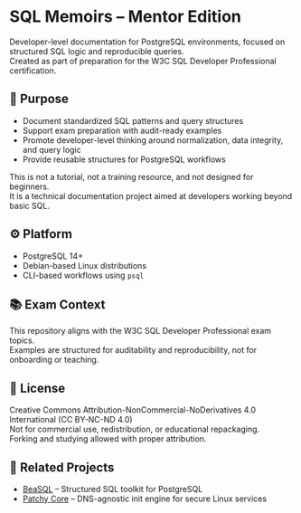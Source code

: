 # SQL Memoirs – Mentor Edition

Developer-level documentation for PostgreSQL environments, focused on structured SQL logic and reproducible queries.  
Created as part of preparation for the W3C SQL Developer Professional certification.

## 🎯 Purpose

- Document standardized SQL patterns and query structures
- Support exam preparation with audit-ready examples
- Promote developer-level thinking around normalization, data integrity, and query logic
- Provide reusable structures for PostgreSQL workflows

This is not a tutorial, not a training resource, and not designed for beginners.  
It is a technical documentation project aimed at developers working beyond basic SQL.

## ⚙️ Platform

- PostgreSQL 14+
- Debian-based Linux distributions
- CLI-based workflows using `psql`

## 📚 Exam Context

This repository aligns with the W3C SQL Developer Professional exam topics.  
Examples are structured for auditability and reproducibility, not for onboarding or teaching.

## 📖 License

Creative Commons Attribution-NonCommercial-NoDerivatives 4.0 International (CC BY-NC-ND 4.0)  
Not for commercial use, redistribution, or educational repackaging.  
Forking and studying allowed with proper attribution.

## 🔗 Related Projects

- [BeaSQL](https://github.com/BeatrixZselezny/BeaSQL) – Structured SQL toolkit for PostgreSQL
- [Patchy Core](https://github.com/BeatrixZselezny/patchy-core) – DNS-agnostic init engine for secure Linux services
